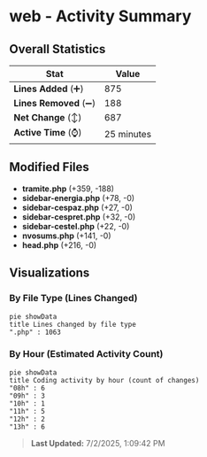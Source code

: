 # web - Activity Summary 

## Overall Statistics

| Stat                   | Value                                                             |
| ---------------------- | ----------------------------------------------------------------- |
| **Lines Added** (➕)   | 875                                          |
| **Lines Removed** (➖) | 188                                        |
| **Net Change** (↕)    | 687                |
| **Active Time** (⌚)   | 25 minutes |


## Modified Files
- **tramite.php** (+359, -188)
- **sidebar-energia.php** (+78, -0)
- **sidebar-cespaz.php** (+27, -0)
- **sidebar-cespret.php** (+32, -0)
- **sidebar-cestel.php** (+22, -0)
- **nvosums.php** (+141, -0)
- **head.php** (+216, -0)

## Visualizations

### By File Type (Lines Changed)

```mermaid
pie showData
title Lines changed by file type
".php" : 1063
```

### By Hour (Estimated Activity Count)

```mermaid
pie showData
title Coding activity by hour (count of changes)
"08h" : 6
"09h" : 3
"10h" : 1
"11h" : 5
"12h" : 2
"13h" : 6
```


> **Last Updated:** 7/2/2025, 1:09:42 PM